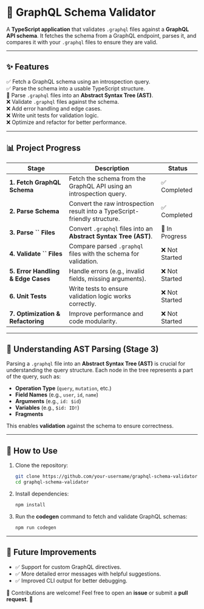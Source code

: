 # 🚀 GraphQL Schema Validator

A **TypeScript application** that validates `.graphql` files against a **GraphQL API schema**. It fetches the schema from a GraphQL endpoint, parses it, and compares it with your `.graphql` files to ensure they are valid.

---

## ✨ Features

✅ Fetch a GraphQL schema using an introspection query.\
✅ Parse the schema into a usable TypeScript structure.\
🚧 Parse `.graphql` files into an **Abstract Syntax Tree (AST)**.\
❌ Validate `.graphql` files against the schema.\
❌ Add error handling and edge cases.\
❌ Write unit tests for validation logic.\
❌ Optimize and refactor for better performance.

---

## 📊 Project Progress

| Stage                              | Description                                                                | Status         |
| ---------------------------------- | -------------------------------------------------------------------------- | -------------- |
| **1. Fetch GraphQL Schema**        | Fetch the schema from the GraphQL API using an introspection query.        | ✅ Completed   |
| **2. Parse Schema**                | Convert the raw introspection result into a TypeScript-friendly structure. | ✅ Completed   |
| **3. Parse **``** Files**          | Convert `.graphql` files into an **Abstract Syntax Tree (AST)**.           | 🚧 In Progress |
| **4. Validate **``** Files**       | Compare parsed `.graphql` files with the schema for validation.            | ❌ Not Started |
| **5. Error Handling & Edge Cases** | Handle errors (e.g., invalid fields, missing arguments).                   | ❌ Not Started |
| **6. Unit Tests**                  | Write tests to ensure validation logic works correctly.                    | ❌ Not Started |
| **7. Optimization & Refactoring**  | Improve performance and code modularity.                                   | ❌ Not Started |

---

## 📝 Understanding AST Parsing (Stage 3)

Parsing a `.graphql` file into an **Abstract Syntax Tree (AST)** is crucial for understanding the query structure. Each node in the tree represents a part of the query, such as:

- **Operation Type** (`query`, `mutation`, etc.)
- **Field Names** (e.g., `user`, `id`, `name`)
- **Arguments** (e.g., `id: $id`)
- **Variables** (e.g., `$id: ID!`)
- **Fragments**

This enables **validation** against the schema to ensure correctness.

---

## 🚀 How to Use

1. Clone the repository:

   ```sh
   git clone https://github.com/your-username/graphql-schema-validator.git
   cd graphql-schema-validator
   ```

2. Install dependencies:

   ```sh
   npm install
   ```

3. Run the **codegen** command to fetch and validate GraphQL schemas:

   ```sh
   npm run codegen
   ```

---

## 📌 Future Improvements

- ✅ Support for custom GraphQL directives.
- ✅ More detailed error messages with helpful suggestions.
- ✅ Improved CLI output for better debugging.

🔹 Contributions are welcome! Feel free to open an **issue** or submit a **pull request**. 🚀
